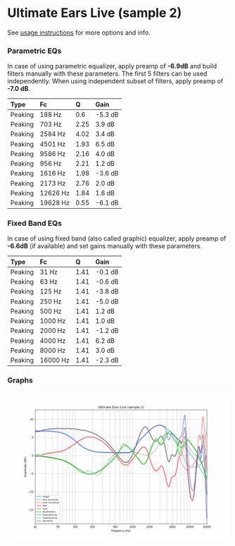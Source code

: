 # Ultimate Ears Live (sample 2)
See [usage instructions](https://github.com/jaakkopasanen/AutoEq#usage) for more options and info.

### Parametric EQs
In case of using parametric equalizer, apply preamp of **-6.9dB** and build filters manually
with these parameters. The first 5 filters can be used independently.
When using independent subset of filters, apply preamp of **-7.0 dB**.

| Type    | Fc       |    Q | Gain    |
|:--------|:---------|:-----|:--------|
| Peaking | 188 Hz   | 0.6  | -5.3 dB |
| Peaking | 703 Hz   | 2.25 | 3.9 dB  |
| Peaking | 2584 Hz  | 4.02 | 3.4 dB  |
| Peaking | 4501 Hz  | 1.93 | 6.5 dB  |
| Peaking | 9586 Hz  | 2.16 | 4.0 dB  |
| Peaking | 956 Hz   | 2.21 | 1.2 dB  |
| Peaking | 1616 Hz  | 1.98 | -3.6 dB |
| Peaking | 2173 Hz  | 2.76 | 2.0 dB  |
| Peaking | 12626 Hz | 1.84 | 1.6 dB  |
| Peaking | 19628 Hz | 0.55 | -6.1 dB |

### Fixed Band EQs
In case of using fixed band (also called graphic) equalizer, apply preamp of **-6.6dB**
(if available) and set gains manually with these parameters.

| Type    | Fc       |    Q | Gain    |
|:--------|:---------|:-----|:--------|
| Peaking | 31 Hz    | 1.41 | -0.1 dB |
| Peaking | 63 Hz    | 1.41 | -0.6 dB |
| Peaking | 125 Hz   | 1.41 | -3.8 dB |
| Peaking | 250 Hz   | 1.41 | -5.0 dB |
| Peaking | 500 Hz   | 1.41 | 1.2 dB  |
| Peaking | 1000 Hz  | 1.41 | 1.0 dB  |
| Peaking | 2000 Hz  | 1.41 | -1.2 dB |
| Peaking | 4000 Hz  | 1.41 | 6.2 dB  |
| Peaking | 8000 Hz  | 1.41 | 3.0 dB  |
| Peaking | 16000 Hz | 1.41 | -2.3 dB |

### Graphs
![](./Ultimate%20Ears%20Live%20(sample%202).png)